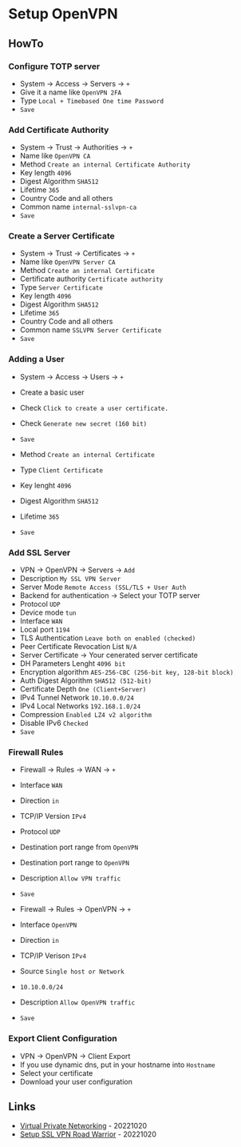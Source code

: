 # Setup OpenVPN

## HowTo

### Configure TOTP server

* System -> Access -> Servers -> `+`
* Give it a name like `OpenVPN 2FA`
* Type `Local + Timebased One time Password`
* `Save`

### Add Certificate Authority

* System -> Trust -> Authorities -> `+`
* Name like `OpenVPN CA`
* Method `Create an internal Certificate Authority`
* Key length `4096`
* Digest Algorithm `SHA512`
* Lifetime `365`
* Country Code and all others
* Common name `internal-sslvpn-ca`
* `Save`

### Create a Server Certificate

* System -> Trust -> Certificates -> `+`
* Name like `OpenVPN Server CA`
* Method `Create an internal Certificate`
* Certificate authority `Certificate authority`
* Type `Server Certificate`
* Key length `4096`
* Digest Algorithm `SHA512`
* Lifetime `365`
* Country Code and all others
* Common name `SSLVPN Server Certificate`
* `Save`

### Adding a User

* System -> Access -> Users -> `+`
* Create a basic user 
* Check `Click to create a user certificate. `
* Check `Generate new secret (160 bit)`
* `Save`

* Method `Create an internal Certificate`
* Type `Client Certificate`
* Key lenght `4096`
* Digest Algorithm `SHA512`
* Lifetime `365`
* `Save`

### Add SSL Server

* VPN -> OpenVPN -> Servers -> `Add`
* Description `My SSL VPN Server`
* Server Mode `Remote Access (SSL/TLS + User Auth`
* Backend for authentication -> Select your TOTP server
* Protocol `UDP`
* Device mode `tun`
* Interface `WAN`
* Local port `1194`
* TLS Authentication `Leave both on enabled (checked)`
* Peer Certificate Revocation List `N/A`
* Server Certificate -> Your cenerated server certificate
* DH Parameters Lenght `4096 bit`
* Encryption algorithm `AES-256-CBC (256-bit key, 128-bit block)`
* Auth Digest Algorithm `SHA512 (512-bit)`
* Certificate Depth `One (Client+Server)`
* IPv4 Tunnel Network `10.10.0.0/24`
* IPv4 Local Networks `192.168.1.0/24`
* Compression `Enabled LZ4 v2 algorithm`
* Disable IPv6 `Checked`
* `Save`

### Firewall Rules

* Firewall -> Rules -> WAN -> `+`
* Interface `WAN`
* Direction `in`
* TCP/IP Version `IPv4`
* Protocol `UDP`
* Destination port range from `OpenVPN`
* Destination port range to `OpenVPN`
* Description `Allow VPN traffic`
* `Save`

* Firewall -> Rules -> OpenVPN -> `+`
* Interface `OpenVPN`
* Direction `in`
* TCP/IP Verison `IPv4`
* Source `Single host or Network`
* `10.10.0.0/24`
* Description `Allow OpenVPN traffic`
* `Save`

### Export Client Configuration

* VPN -> OpenVPN -> Client Export
* If you use dynamic dns, put in your hostname into `Hostname`
* Select your certificate
* Download your user configuration

## Links

* [Virtual Private Networking](https://docs.opnsense.org/manual/vpnet.html]) - 20221020
* [Setup SSL VPN Road Warrior](https://docs.opnsense.org/manual/how-tos/sslvpn_client.html) - 20221020

